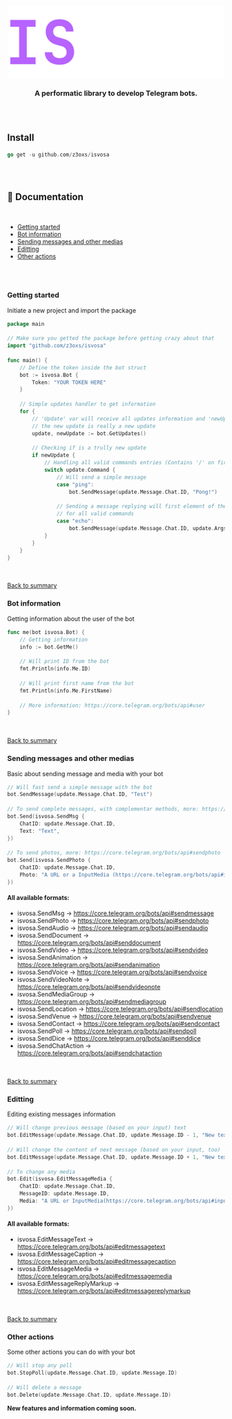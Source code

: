 <div align="center">
    <img width="500" src="isvosa.png" />
    <h3>A performatic library to develop Telegram bots.</h3>
</div>

<br><br>
## Install
```go
go get -u github.com/z3oxs/isvosa
```

<br><br>
## 📃 Documentation
<a id="summary" /><br>
- [Getting started](#getting-started)
- [Bot information](#bot-information)
- [Sending messages and other medias](#sending)
- [Editting](#editting)
- [Other actions](#other-actions)

<br><br>
<a id="getting-started" />
### Getting started
Initiate a new project and import the package
```go
package main

// Make sure you getted the package before getting crazy about that
import "github.com/z3oxs/isvosa"

func main() {
    // Define the token inside the bot struct
    bot := isvosa.Bot {
        Token: "YOUR TOKEN HERE"
    }
    
    // Simple updates handler to get information
    for {
        // 'Update' var will receive all updates information and 'newUpdate' will receive a boolean confirming if
        // the new update is really a new update
        update, newUpdate := bot.GetUpdates()
        
        // Checking if is a trully new update
        if newUpdate {
            // Handling all valid commands entries (Contains '/' on first character)
            switch update.Command {
                // Will send a simple message
                case "ping":
                    bot.SendMessage(update.Message.Chat.ID, "Pong!")

                // Sending a message replying will first element of the arguments, that is parsed automatically
                // for all valid commands
                case "echo":
                    bot.SendMessage(update.Message.Chat.ID, update.Args[0])
            }
        }
    }
}
```
<br><br>
<a id="bot-information" />
[Back to summary](#summary)
### Bot information
Getting information about the user of the bot
```go
func me(bot isvosa.Bot) {
    // Getting information
    info := bot.GetMe()
    
    // Will print ID from the bot
    fmt.Println(info.Me.ID)
    
    // Will print first name from the bot
    fmt.Println(info.Me.FirstName)
    
    // More information: https://core.telegram.org/bots/api#user
}
```
<br><br>
<a id="sending" />
[Back to summary](#summary)
### Sending messages and other medias
Basic about sending message and media with your bot
```go
// Will fast send a simple message with the bot
bot.SendMessage(update.Message.Chat.ID, "Test")

// To send complete messages, with complementar methods, more: https://core.telegram.org/bots/api#sendmessage
bot.Send(isvosa.SendMsg {
    ChatID: update.Message.Chat.ID,
    Text: "Text",
})

// To send photos, more: https://core.telegram.org/bots/api#sendphoto
bot.Send(isvosa.SendPhoto {
    ChatID: update.Message.Chat.ID,
    Photo: "A URL or a InputMedia (https://core.telegram.org/bots/api#inputmedia)",
})
```

#### All available formats:
- isvosa.SendMsg -> https://core.telegram.org/bots/api#sendmessage
- isvosa.SendPhoto -> https://core.telegram.org/bots/api#sendphoto
- isvosa.SendAudio -> https://core.telegram.org/bots/api#sendaudio
- isvosa.SendDocument -> https://core.telegram.org/bots/api#senddocument
- isvosa.SendVideo -> https://core.telegram.org/bots/api#sendvideo
- isvosa.SendAnimation -> https://core.telegram.org/bots/api#sendanimation
- isvosa.SendVoice -> https://core.telegram.org/bots/api#sendvoice
- isvosa.SendVideoNote -> https://core.telegram.org/bots/api#sendvideonote
- isvosa.SendMediaGroup -> https://core.telegram.org/bots/api#sendmediagroup
- isvosa.SendLocation -> https://core.telegram.org/bots/api#sendlocation
- isvosa.SendVenue -> https://core.telegram.org/bots/api#sendvenue
- isvosa.SendContact -> https://core.telegram.org/bots/api#sendcontact
- isvosa.SendPoll -> https://core.telegram.org/bots/api#sendpoll
- isvosa.SendDice -> https://core.telegram.org/bots/api#senddice
- isvosa.SendChatAction -> https://core.telegram.org/bots/api#sendchataction

<br><br>
<a id="editting" />
[Back to summary](#summary)
### Editting
Editing existing messages information
```go
// Will change previous message (based on your input) text
bot.EditMessage(update.Message.Chat.ID, update.Message.ID - 1, "New text")

// Will change the content of next message (based on your input, too)
bot.EditMessage(update.Message.Chat.ID, update.Message.ID + 1, "New text")

// To change any media
bot.Edit(isvosa.EditMessageMedia {
    ChatID: update.Message.Chat.ID,
    MessageID: update.Message.ID,
    Media: "A URL or InputMedia(https://core.telegram.org/bots/api#inputmedia)",
})
```

#### All available formats:
- isvosa.EditMessageText -> https://core.telegram.org/bots/api#editmessagetext
- isvosa.EditMessageCaption -> https://core.telegram.org/bots/api#editmessagecaption
- isvosa.EditMessageMedia -> https://core.telegram.org/bots/api#editmessagemedia
- isvosa.EditMessageReplyMarkup -> https://core.telegram.org/bots/api#editmessagereplymarkup

<br><br>
<a id="other-actions" />
[Back to summary](#summary)
### Other actions
Some other actions you can do with your bot
```go
// Will stop any poll
bot.StopPoll(update.Message.Chat.ID, update.Message.ID)

// Will delete a message
bot.Delete(update.Message.Chat.ID, update.Message.ID)
```

**New features and information coming soon.**
